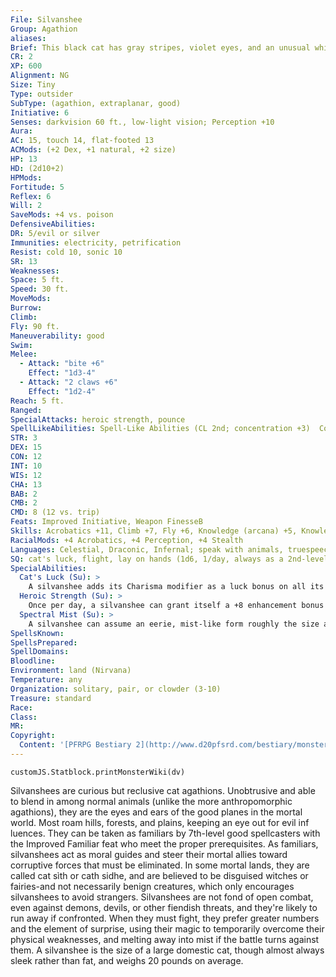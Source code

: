 ```yaml
---
File: Silvanshee
Group: Agathion
aliases: 
Brief: This black cat has gray stripes, violet eyes, and an unusual white blaze on its chest.
CR: 2
XP: 600
Alignment: NG
Size: Tiny
Type: outsider
SubType: (agathion, extraplanar, good)
Initiative: 6
Senses: darkvision 60 ft., low-light vision; Perception +10
Aura: 
AC: 15, touch 14, flat-footed 13
ACMods: (+2 Dex, +1 natural, +2 size)
HP: 13
HD: (2d10+2)
HPMods: 
Fortitude: 5
Reflex: 6
Will: 2
SaveMods: +4 vs. poison
DefensiveAbilities: 
DR: 5/evil or silver
Immunities: electricity, petrification
Resist: cold 10, sonic 10
SR: 13
Weaknesses: 
Space: 5 ft.
Speed: 30 ft.
MoveMods: 
Burrow: 
Climb: 
Fly: 90 ft.
Maneuverability: good
Swim: 
Melee: 
  - Attack: "bite +6"
    Effect: "1d3-4"
  - Attack: "2 claws +6"
    Effect: "1d2-4"
Reach: 5 ft.
Ranged: 
SpecialAttacks: heroic strength, pounce
SpellLikeAbilities: Spell-Like Abilities (CL 2nd; concentration +3)  Constant-know direction, speak with animals   At Will-dancing lights, prestidigitation, stabilize   1/day-dimension door (self plus 5 lbs. of objects only)   1/week-commune (6 questions, CL 12th)
STR: 3
DEX: 15
CON: 12
INT: 10
WIS: 12
CHA: 13
BAB: 2
CMB: 2
CMD: 8 (12 vs. trip)
Feats: Improved Initiative, Weapon FinesseB
Skills: Acrobatics +11, Climb +7, Fly +6, Knowledge (arcana) +5, Knowledge (planes) +5, Perception +10, Stealth +19
RacialMods: +4 Acrobatics, +4 Perception, +4 Stealth
Languages: Celestial, Draconic, Infernal; speak with animals, truespeech
SQ: cat's luck, flight, lay on hands (1d6, 1/day, always as a 2nd-level paladin), spectral mist
SpecialAbilities:
  Cat's Luck (Su): >
    A silvanshee adds its Charisma modifier as a luck bonus on all its saving throws. Once per day as a standard action, it can also grant this bonus to one ally within 30 feet for 10 minutes.
  Heroic Strength (Su): >
    Once per day, a silvanshee can grant itself a +8 enhancement bonus to Strength for 1 minute.
  Spectral Mist (Su): >
    A silvanshee can assume an eerie, mist-like form roughly the size and shape of a cat. This ability has the same effect as a gaseous form spell, except the silvanshee retains its own DR and supernatural abilities and can move at its normal speed. It can remain in mist form up to 5 minutes per day. This duration does not have to be consecutive, but it must be used in 1-minute increments.
SpellsKnown: 
SpellsPrepared: 
SpellDomains: 
Bloodline: 
Environment: land (Nirvana)
Temperature: any
Organization: solitary, pair, or clowder (3-10)
Treasure: standard
Race: 
Class: 
MR: 
Copyright:
  Content: '[PFRPG Bestiary 2](http://www.d20pfsrd.com/bestiary/monster-listings/outsiders/agathion/agathion-silvanshee)'
---
```

```dataviewjs
customJS.Statblock.printMonsterWiki(dv)
```
Silvanshees are curious but reclusive cat agathions. Unobtrusive and able to blend in among normal animals (unlike the more anthropomorphic agathions), they are the eyes and ears of the good planes in the mortal world. Most roam hills, forests, and plains, keeping an eye out for evil inf luences. They can be taken as familiars by 7th-level good spellcasters with the Improved Familiar feat who meet the proper prerequisites. As familiars, silvanshees act as moral guides and steer their mortal allies toward corruptive forces that must be eliminated. In some mortal lands, they are called cat sìth or cath sidhe, and are believed to be disguised witches or fairies-and not necessarily benign creatures, which only encourages silvanshees to avoid strangers.  Silvanshees are not fond of open combat, even against demons, devils, or other fiendish threats, and they're likely to run away if confronted. When they must fight, they prefer greater numbers and the element of surprise, using their magic to temporarily overcome their physical weaknesses, and melting away into mist if the battle turns against them.  A silvanshee is the size of a large domestic cat, though almost always sleek rather than fat, and weighs 20 pounds on average.
